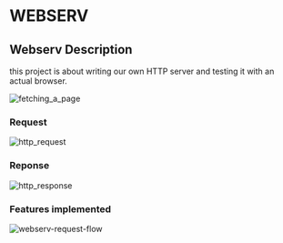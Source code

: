 # WEBSERV
## Webserv Description

this project is about writing our own HTTP server and testing it with an actual browser.

![fetching_a_page](https://github.com/dridslash/Web_server/assets/63309639/8d58575c-1dab-40c2-89af-da2cf3533fde)

### **Request**
![http_request](https://github.com/dridslash/Web_server/assets/63309639/99457f22-2192-456e-b902-6f435c2d8f75)

### **Reponse**
![http_response](https://github.com/dridslash/Web_server/assets/63309639/681b0dfb-8382-4467-b144-ae1a82403e5a)



### Features implemented
![webserv-request-flow](https://github.com/dridslash/Web_server/assets/63309639/3f01aa80-6d71-4150-8d6b-7bdc56d375c9)
